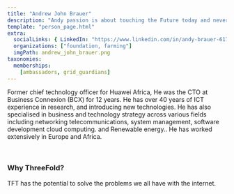 ```yaml
---
title: "Andrew John Brauer"
description: "Andy passion is about touching the Future today and never stop learning."
template: "person_page.html"
extra:
  socialLinks: { LinkedIn: "https://www.linkedin.com/in/andy-brauer-617a902/?originalSubdomain=za"}
  organizations: ["foundation, farming"]
  imgPath: andrew_john_brauer.png
taxonomies:
  memberships:
    [ambassadors, grid_guardians]
---
```


Former chief technology officer for Huawei Africa, He was the CTO at Business Connexion (BCX) for 12 years.  He has over 40 years of ICT experience in research, and introducing new technologies. He has also specialised in business and technology strategy across various fields including networking telecommunications, system management, software development  cloud computing. and  Renewable energy.. He has worked extensively in Europe and Africa.

<br>

### Why ThreeFold?

TFT has the potential to solve the problems we all have with the internet.